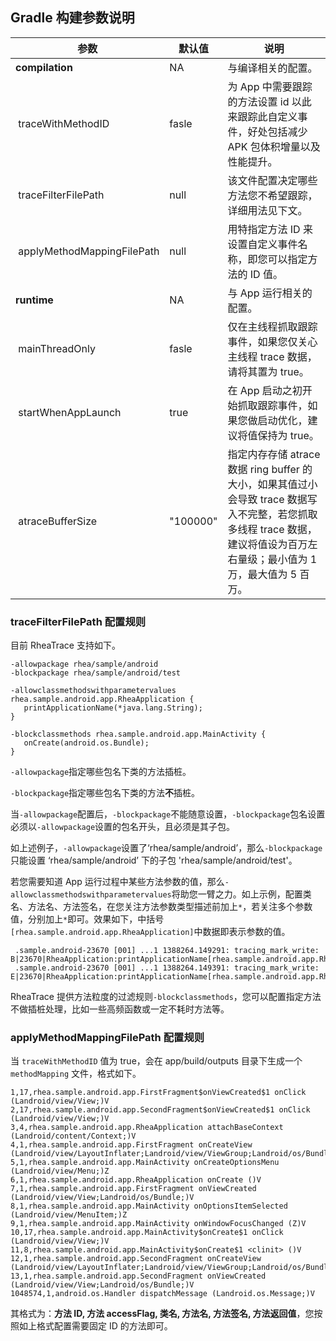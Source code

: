 ## Gradle 构建参数说明

|  参数   | 默认值  | 说明  |
|  ----  | ----  | ----  |
| **compilation**  | NA | 与编译相关的配置。 |
| &nbsp;traceWithMethodID  | fasle | 为 App 中需要跟踪的方法设置 id 以此来跟踪此自定义事件，好处包括减少 APK 包体积增量以及性能提升。 |
| &nbsp;traceFilterFilePath  | null | 该文件配置决定哪些方法您不希望跟踪，详细用法见下文。|
| &nbsp;applyMethodMappingFilePath  | null | 用特指定方法 ID 来设置自定义事件名称，即您可以指定方法的 ID 值。|
| **runtime**  | NA | 与 App 运行相关的配置。 |
| &nbsp;mainThreadOnly  | fasle | 仅在主线程抓取跟踪事件，如果您仅关心主线程 trace 数据，请将其置为 true。|
| &nbsp;startWhenAppLaunch  | true | 在 App 启动之初开始抓取跟踪事件，如果您做启动优化，建议将值保持为 true。 |
| &nbsp;atraceBufferSize  | "100000" | 指定内存存储 atrace 数据 ring buffer 的大小，如果其值过小会导致 trace 数据写入不完整，若您抓取多线程 trace 数据，建议将值设为百万左右量级；最小值为 1 万，最大值为 5 百万。|

### traceFilterFilePath 配置规则

目前 RheaTrace 支持如下。

```
-allowpackage rhea/sample/android
-blockpackage rhea/sample/android/test

-allowclassmethodswithparametervalues rhea.sample.android.app.RheaApplication {
   printApplicationName(*java.lang.String);
}

-blockclassmethods rhea.sample.android.app.MainActivity {
   onCreate(android.os.Bundle);
}
```
`-allowpackage`指定哪些包名下类的方法插桩。

`-blockpackage`指定哪些包名下类的方法**不**插桩。

当`-allowpackage`配置后，`-blockpackage`不能随意设置，`-blockpackage`包名设置必须以`-allowpackage`设置的包名开头，且必须是其子包。

如上述例子，`-allowpackage`设置了‘rhea/sample/android’，那么`-blockpackage`只能设置 ‘rhea/sample/android’ 下的子包 'rhea/sample/android/test'。


若您需要知道 App 运行过程中某些方法参数的值，那么`-allowclassmethodswithparametervalues`将助您一臂之力。如上示例，配置类名、方法名、方法签名，在您关注方法参数类型描述前加上`*`，若关注多个参数值，分别加上`*`即可。效果如下，中括号`[rhea.sample.android.app.RheaApplication]`中数据即表示参数的值。

```
 .sample.android-23670 [001] ...1 1388264.149291: tracing_mark_write: B|23670|RheaApplication:printApplicationName[rhea.sample.android.app.RheaApplication]
 .sample.android-23670 [001] ...1 1388264.149391: tracing_mark_write: E|23670|RheaApplication:printApplicationName[rhea.sample.android.app.RheaApplication]
```
RheaTrace 提供方法粒度的过滤规则`-blockclassmethods`，您可以配置指定方法不做插桩处理，比如一些高频函数或一定不耗时方法等。

### applyMethodMappingFilePath 配置规则

当 `traceWithMethodID` 值为 true，会在 app/build/outputs 目录下生成一个 `methodMapping` 文件，格式如下。

```
1,17,rhea.sample.android.app.FirstFragment$onViewCreated$1 onClick (Landroid/view/View;)V
2,17,rhea.sample.android.app.SecondFragment$onViewCreated$1 onClick (Landroid/view/View;)V
3,4,rhea.sample.android.app.RheaApplication attachBaseContext (Landroid/content/Context;)V
4,1,rhea.sample.android.app.FirstFragment onCreateView (Landroid/view/LayoutInflater;Landroid/view/ViewGroup;Landroid/os/Bundle;)Landroid/view/View;
5,1,rhea.sample.android.app.MainActivity onCreateOptionsMenu (Landroid/view/Menu;)Z
6,1,rhea.sample.android.app.RheaApplication onCreate ()V
7,1,rhea.sample.android.app.FirstFragment onViewCreated (Landroid/view/View;Landroid/os/Bundle;)V
8,1,rhea.sample.android.app.MainActivity onOptionsItemSelected (Landroid/view/MenuItem;)Z
9,1,rhea.sample.android.app.MainActivity onWindowFocusChanged (Z)V
10,17,rhea.sample.android.app.MainActivity$onCreate$1 onClick (Landroid/view/View;)V
11,8,rhea.sample.android.app.MainActivity$onCreate$1 <clinit> ()V
12,1,rhea.sample.android.app.SecondFragment onCreateView (Landroid/view/LayoutInflater;Landroid/view/ViewGroup;Landroid/os/Bundle;)Landroid/view/View;
13,1,rhea.sample.android.app.SecondFragment onViewCreated (Landroid/view/View;Landroid/os/Bundle;)V
1048574,1,android.os.Handler dispatchMessage (Landroid.os.Message;)V
```
其格式为：**方法 ID, 方法 accessFlag, 类名, 方法名, 方法签名, 方法返回值**，您按照如上格式配置需要固定 ID 的方法即可。

